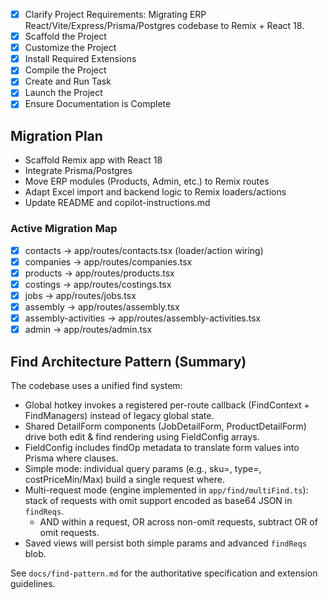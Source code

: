 <!-- Use this file to provide workspace-specific custom instructions to Copilot. For more details, visit https://code.visualstudio.com/docs/copilot/copilot-customization#_use-a-githubcopilotinstructionsmd-file -->

- [x] Clarify Project Requirements: Migrating ERP React/Vite/Express/Prisma/Postgres codebase to Remix + React 18.
- [x] Scaffold the Project
- [x] Customize the Project
- [x] Install Required Extensions
- [x] Compile the Project
- [x] Create and Run Task
- [x] Launch the Project
- [x] Ensure Documentation is Complete

## Migration Plan

- Scaffold Remix app with React 18
- Integrate Prisma/Postgres
- Move ERP modules (Products, Admin, etc.) to Remix routes
- Adapt Excel import and backend logic to Remix loaders/actions
- Update README and copilot-instructions.md

### Active Migration Map

- [x] contacts -> app/routes/contacts.tsx (loader/action wiring)
- [x] companies -> app/routes/companies.tsx
- [x] products -> app/routes/products.tsx
- [x] costings -> app/routes/costings.tsx
- [x] jobs -> app/routes/jobs.tsx
- [x] assembly -> app/routes/assembly.tsx
- [x] assembly-activities -> app/routes/assembly-activities.tsx
- [x] admin -> app/routes/admin.tsx

## Find Architecture Pattern (Summary)

The codebase uses a unified find system:

- Global hotkey invokes a registered per-route callback (FindContext + FindManagers) instead of legacy global state.
- Shared DetailForm components (JobDetailForm, ProductDetailForm) drive both edit & find rendering using FieldConfig arrays.
- FieldConfig includes findOp metadata to translate form values into Prisma where clauses.
- Simple mode: individual query params (e.g., sku=, type=, costPriceMin/Max) build a single request where.
- Multi-request mode (engine implemented in `app/find/multiFind.ts`): stack of requests with omit support encoded as base64 JSON in `findReqs`.
  - AND within a request, OR across non-omit requests, subtract OR of omit requests.
- Saved views will persist both simple params and advanced `findReqs` blob.

See `docs/find-pattern.md` for the authoritative specification and extension guidelines.
